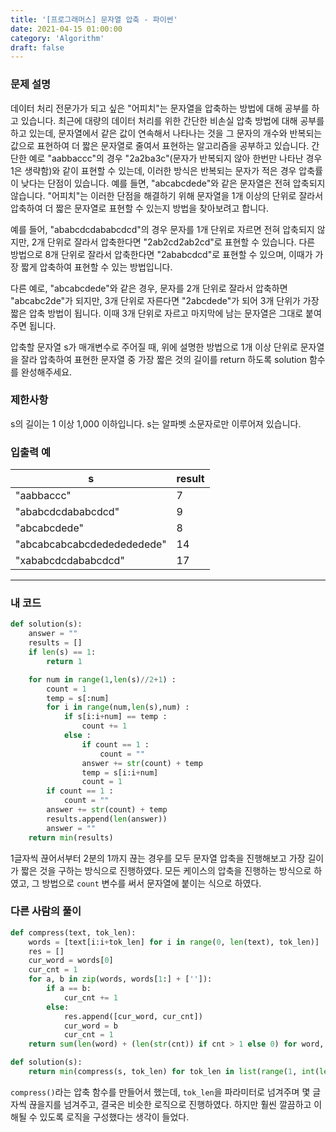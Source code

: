 ```yaml
---
title: '[프로그래머스] 문자열 압축 - 파이썬'
date: 2021-04-15 01:00:00
category: 'Algorithm'
draft: false
---
```


### 문제 설명

데이터 처리 전문가가 되고 싶은 "어피치"는 문자열을 압축하는 방법에 대해 공부를 하고 있습니다. 최근에 대량의 데이터 처리를 위한 간단한 비손실 압축 방법에 대해 공부를 하고 있는데, 문자열에서 같은 값이 연속해서 나타나는 것을 그 문자의 개수와 반복되는 값으로 표현하여 더 짧은 문자열로 줄여서 표현하는 알고리즘을 공부하고 있습니다.
간단한 예로 "aabbaccc"의 경우 "2a2ba3c"(문자가 반복되지 않아 한번만 나타난 경우 1은 생략함)와 같이 표현할 수 있는데, 이러한 방식은 반복되는 문자가 적은 경우 압축률이 낮다는 단점이 있습니다. 예를 들면, "abcabcdede"와 같은 문자열은 전혀 압축되지 않습니다. "어피치"는 이러한 단점을 해결하기 위해 문자열을 1개 이상의 단위로 잘라서 압축하여 더 짧은 문자열로 표현할 수 있는지 방법을 찾아보려고 합니다.

예를 들어, "ababcdcdababcdcd"의 경우 문자를 1개 단위로 자르면 전혀 압축되지 않지만, 2개 단위로 잘라서 압축한다면 "2ab2cd2ab2cd"로 표현할 수 있습니다. 다른 방법으로 8개 단위로 잘라서 압축한다면 "2ababcdcd"로 표현할 수 있으며, 이때가 가장 짧게 압축하여 표현할 수 있는 방법입니다.

다른 예로, "abcabcdede"와 같은 경우, 문자를 2개 단위로 잘라서 압축하면 "abcabc2de"가 되지만, 3개 단위로 자른다면 "2abcdede"가 되어 3개 단위가 가장 짧은 압축 방법이 됩니다. 이때 3개 단위로 자르고 마지막에 남는 문자열은 그대로 붙여주면 됩니다.

압축할 문자열 s가 매개변수로 주어질 때, 위에 설명한 방법으로 1개 이상 단위로 문자열을 잘라 압축하여 표현한 문자열 중 가장 짧은 것의 길이를 return 하도록 solution 함수를 완성해주세요.

### 제한사항

s의 길이는 1 이상 1,000 이하입니다.
s는 알파벳 소문자로만 이루어져 있습니다.

### 입출력 예

| s                          | result |
| -------------------------- | ------ |
| "aabbaccc"                 | 7      |
| "ababcdcdababcdcd"         | 9      |
| "abcabcdede"               | 8      |
| "abcabcabcabcdededededede" | 14     |
| "xababcdcdababcdcd"        | 17     |

---

### 내 코드

```python
def solution(s):
    answer = ""
    results = []
    if len(s) == 1:
        return 1

    for num in range(1,len(s)//2+1) :
        count = 1
        temp = s[:num]
        for i in range(num,len(s),num) :
            if s[i:i+num] == temp :
                count += 1
            else :
                if count == 1 :
                    count = ""
                answer += str(count) + temp
                temp = s[i:i+num]
                count = 1
        if count == 1 :
            count = ""
        answer += str(count) + temp
        results.append(len(answer))
        answer = ""
    return min(results)
```

1글자씩 끊어서부터 2분의 1까지 끊는 경우를 모두 문자열 압축을 진행해보고 가장 길이가 짧은 것을 구하는 방식으로 진행하였다. 모든 케이스의 압축을 진행하는 방식으로 하였고, 그 방법으로 `count` 변수를 써서 문자열에 붙이는 식으로 하였다.

### 다른 사람의 풀이

```python
def compress(text, tok_len):
    words = [text[i:i+tok_len] for i in range(0, len(text), tok_len)]
    res = []
    cur_word = words[0]
    cur_cnt = 1
    for a, b in zip(words, words[1:] + ['']):
        if a == b:
            cur_cnt += 1
        else:
            res.append([cur_word, cur_cnt])
            cur_word = b
            cur_cnt = 1
    return sum(len(word) + (len(str(cnt)) if cnt > 1 else 0) for word, cnt in res)

def solution(s):
    return min(compress(s, tok_len) for tok_len in list(range(1, int(len(s)/2) + 1)) + [len(s)])
```

`compress()`라는 압축 함수를 만들어서 했는데, `tok_len`을 파라미터로 넘겨주며 몇 글자씩 끊을지를 넘겨주고, 결국은 비슷한 로직으로 진행하였다. 하지만 훨씬 깔끔하고 이해될 수 있도록 로직을 구성했다는 생각이 들었다.
